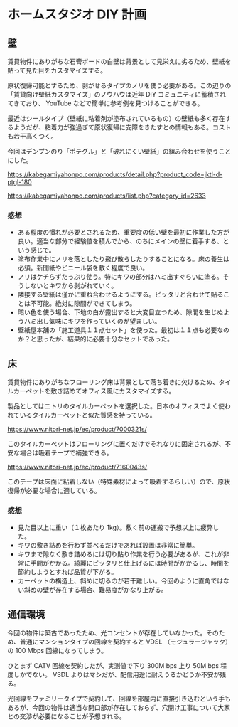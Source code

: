 # ホームスタジオ DIY 計画

## 壁

賃貸物件にありがちな石膏ボードの白壁は背景として見栄えに劣るため、壁紙を貼って見た目をカスタマイズする。

原状復帰可能とするため、剥がせるタイプのノリを使う必要がある。この辺りの「賃貸向け壁紙カスタマイズ」のノウハウは近年 DIY コミュニティに蓄積されてきており、 YouTube などで簡単に参考例を見つけることができる。

最近はシールタイプ（壁紙に粘着剤が塗布されているもの）の壁紙も多く存在するようだが、粘着力が強過ぎて原状復帰に支障をきたすとの情報もある。コストも若干高くつく。

今回はデンプンのり「ポテグル」と「破れにくい壁紙」の組み合わせを使うことにした。

https://kabegamiyahonpo.com/products/detail.php?product_code=jktl-d-ptgl-180

https://kabegamiyahonpo.com/products/list.php?category_id=2633

### 感想

- ある程度の慣れが必要とされるため、重要度の低い壁を最初に作業した方が良い。適当な部分で経験値を積んでから、のちにメインの壁に着手する、という感じで。
- 塗布作業中にノリを落としたり飛び散らしたりすることになる。床の養生は必須。新聞紙やビニール袋を敷く程度で良い。
- ノリはケチらずたっぷり使う。特にキワの部分はハミ出すぐらいに塗る。そうしないとキワから剥がれていく。
- 隣接する壁紙は僅かに重ね合わせるようにする。ピッタリと合わせて貼ることは不可能。絶対に隙間ができてしまう。
- 暗い色を使う場合、下地の白が露出すると大変目立つため、隙間を生じぬようハミ出し気味にキワを作っていくのが望ましい。
- 壁紙屋本舗の「施工道具１１点セット」を使った。最初は１１点も必要なのか？と思ったが、結果的に必要十分なセットであった。

## 床

賃貸物件にありがちなフローリング床は背景として落ち着きに欠けるため、タイルカーペットを敷き詰めてオフィス風にカスタマイズする。

製品としてはニトリのタイルカーペットを選択した。日本のオフィスでよく使われているタイルカーペットと似た質感を持っている。

https://www.nitori-net.jp/ec/product/7000321s/

このタイルカーペットはフローリングに置くだけでそれなりに固定されるが、不安な場合は吸着テープで補強できる。

https://www.nitori-net.jp/ec/product/7160043s/

このテープは床面に粘着しない（特殊素材によって吸着するらしい）ので、原状復帰が必要な場合に適している。

### 感想

- 見た目以上に重い（１枚あたり 1kg）。敷く前の運搬で予想以上に疲弊した。
- キワの敷き詰めを行わず並べるだけであれば設置は非常に簡単。
- キワまで隙なく敷き詰めるには切り貼り作業を行う必要があるが、これが非常に手間がかかる。綺麗にピッタリと仕上げるには時間がかかるし、時間を節約しようとすれば品質が下がる。
- カーペットの構造上、斜めに切るのが若干難しい。今回のように直角ではない斜めの壁が存在する場合、難易度がかなり上がる。

## 通信環境

今回の物件は築古であったため、光コンセントが存在していなかった。そのため、普通にマンションタイプの回線を契約すると VDSL （モジュラージャック）の 100 Mbps 回線になってしまう。

ひとまず CATV 回線を契約したが、実測値で下り 300M bps 上り 50M bps 程度しかでない。 VSDL よりはマシだが、配信用途に耐えうるかどうか不安が残る。

光回線をファミリータイプで契約して、回線を部屋内に直接引き込むという手もあるが、今回の物件は適当な開口部が存在しておらず、穴開け工事について大家との交渉が必要になることが予想される。
